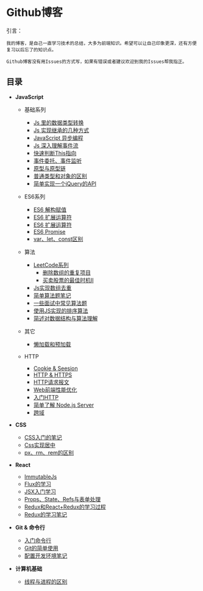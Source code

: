 # Github博客 

引言： 
```
我的博客，是自己一直学习技术的总结，大多为前端知识。希望可以让自己印象更深，还有方便复习以后忘了的知识点。

Github博客没有用Issues的方式写，如果有错误或者建议欢迎到我的Issues帮我指正。
```

## 目录

 * **JavaScript**
   * 基础系列
      * [Js 里的数据类型转换]()
      * [Js 实现继承的几种方式]()
      * [JavaScript 异步编程]()
      * [Js 深入理解事件流]()
      * [快速判断This指向]()
      * [事件委托、事件监听]()
      * [原型与原型链]()
      * [普通类型和对象的区别]()
      * [简单实现一个jQuery的API]()
    * ES6系列
      * [ES6 解构赋值]()
      * [ES6 扩展运算符]()
      * [ES6 扩展运算符]()
      * [ES6 Promise]()
      * [var、let、const区别]()
    * 算法
      * [LeetCode系列]()
        * [删除数组的重复项目](https://github.com/18898286061/KaiKaiBlog/blob/master/LeetCode/%E4%BB%8E%E6%95%B0%E7%BB%84%E4%B8%AD%E5%88%A0%E9%99%A4%E9%87%8D%E5%A4%8D%E9%A1%B9%E7%9B%AE.md)
        * [买卖股票的最佳时机Ⅱ](https://github.com/18898286061/KaiKaiBlog/blob/master/LeetCode/%E4%B9%B0%E5%8D%96%E8%82%A1%E7%A5%A8%E7%9A%84%E6%9C%80%E4%BD%B3%E6%97%B6%E6%9C%BA%E2%85%A1.md)
      * [Js实现数组去重]()
      * [简单算法题笔记]()
      * [一些面试中常见算法题](https://github.com/18898286061/KaiKaiBlog/blob/master/ComputerBasis/%E4%B8%80%E4%BA%9B%E9%9D%A2%E8%AF%95%E4%B8%AD%E5%B8%B8%E8%A7%81%E7%AE%97%E6%B3%95%E9%A2%98.md)
      * [使用JS实现的排序算法](https://github.com/18898286061/KaiKaiBlog/blob/master/ComputerBasis/%E4%BD%BF%E7%94%A8JS%E5%AE%9E%E7%8E%B0%E7%9A%84%E6%8E%92%E5%BA%8F%E7%AE%97%E6%B3%95.md)
      * [简述对数据结构与算法理解](https://github.com/18898286061/KaiKaiBlog/blob/master/ComputerBasis/%E7%AE%80%E8%BF%B0%E5%AF%B9%E6%95%B0%E6%8D%AE%E7%BB%93%E6%9E%84%E4%B8%8E%E7%AE%97%E6%B3%95%E7%90%86%E8%A7%A3.md)
      
    * 其它
      * [懒加载和预加载]()
   * HTTP
      * [Cookie & Seesion]()
      * [HTTP & HTTPS]()
      * [HTTP请求报文]()
      * [Web前端性能优化](https://github.com/18898286061/KaiKaiBlog/blob/master/HTTP/%E5%89%8D%E7%AB%AF%E6%80%A7%E8%83%BD%E4%BC%98%E5%8C%96.md)
      * [入门HTTP]()
      * [简单了解 Node.js Server](https://github.com/18898286061/KaiKaiBlog/blob/master/HTTP/%E7%AE%80%E5%8D%95%E4%BA%86%E8%A7%A3Node.js%20Server.md)
      * [跨域](https://github.com/18898286061/KaiKaiBlog/blob/master/HTTP/%E8%B7%A8%E5%9F%9F.md)
      
  * **CSS**
    * [CSS入门的笔记](https://github.com/18898286061/KaiKaiBlog/blob/master/CSS/CSS%E5%85%A5%E9%97%A8%E7%9A%84%E7%AC%94%E8%AE%B0.md)
    * [Css实现居中](https://github.com/18898286061/KaiKaiBlog/blob/master/CSS/Css%E5%AE%9E%E7%8E%B0%E5%B1%85%E4%B8%AD.md)
    * [px、rm、rem的区别](https://github.com/18898286061/KaiKaiBlog/blob/master/CSS/px%E3%80%81rm%E3%80%81rem%E7%9A%84%E5%8C%BA%E5%88%AB.md)
  * **React**
    * [ImmutableJs](https://github.com/18898286061/KaiKaiBlog/blob/master/React/ImmutableJs.md)
    * [Flux的学习](https://github.com/18898286061/KaiKaiBlog/blob/master/React/Flux%E7%9A%84%E5%AD%A6%E4%B9%A0.md)
    * [JSX入门学习](https://github.com/18898286061/KaiKaiBlog/blob/master/React/JSX%E5%85%A5%E9%97%A8%E5%AD%A6%E4%B9%A0.md)
    * [Props、State、Refs与表单处理](https://github.com/18898286061/KaiKaiBlog/blob/master/React/Props%E3%80%81State%E3%80%81Refs%E4%B8%8E%E8%A1%A8%E5%8D%95%E5%A4%84%E7%90%86.md)
    * [Redux和React+Redux的学习过程](https://github.com/18898286061/KaiKaiBlog/blob/master/React/Redux%E5%92%8CReact%2BRedux%E7%9A%84%E5%AD%A6%E4%B9%A0%E8%BF%87%E7%A8%8B.md)
    * [Redux的学习笔记](https://github.com/18898286061/KaiKaiBlog/blob/master/React/Redux%E7%9A%84%E5%AD%A6%E4%B9%A0%E7%AC%94%E8%AE%B0.md)
  * **Git & 命令行**
    * [入门命令行](https://github.com/18898286061/KaiKaiBlog/blob/master/Environment/%E5%85%A5%E9%97%A8%E5%91%BD%E4%BB%A4%E8%A1%8C.md)
    * [Git的简单使用](https://github.com/18898286061/KaiKaiBlog/blob/master/Environment/Git%E7%9A%84%E7%AE%80%E5%8D%95%E4%BD%BF%E7%94%A8.md)
    * [配置开发环境笔记](https://github.com/18898286061/KaiKaiBlog/blob/master/Environment/%E5%89%8D%E7%AB%AF%E7%9A%84%E5%BC%80%E5%8F%91%E7%8E%AF%E5%A2%83.md)
  * **计算机基础**
    * [线程与进程的区别](https://github.com/18898286061/KaiKaiBlog/blob/master/ComputerBasis/%E7%BA%BF%E7%A8%8B%E4%B8%8E%E8%BF%9B%E7%A8%8B%E7%9A%84%E5%8C%BA%E5%88%AB.md)
